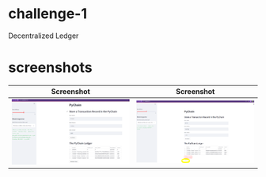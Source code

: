 # challenge-1
Decentralized Ledger

# screenshots
Screenshot             |  Screenshot
:-------------------------:|:-------------------------:
![alt text](https://github.com/smerlingcustodio/challenge-1/blob/master/images/project-screenshots-blockchain.PNG) |  ![alt text](https://github.com/smerlingcustodio/challenge-1/blob/master/images/project-screenshots-validation.PNG)


